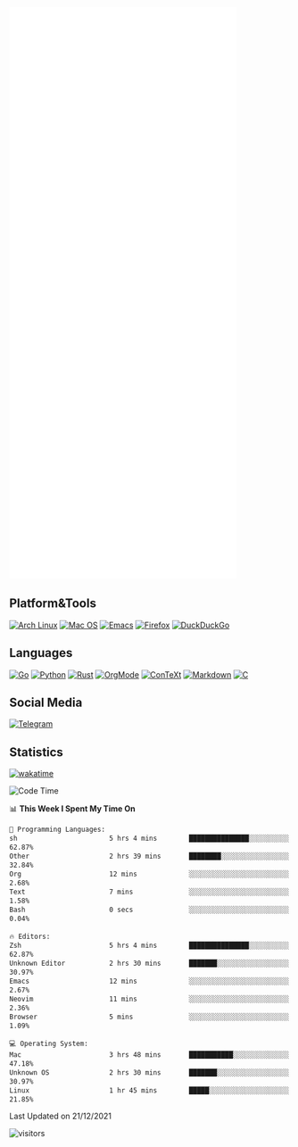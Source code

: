 ![Metrics](https://github.com/SteamedFish/SteamedFish/blob/master/github-metrics.svg)

## Platform&Tools

[![Arch Linux](https://img.shields.io/badge/ArchLinux-1793D1?logo=arch-linux&logoColor=fff&style=flat-square)](https://archlinux.org/)
[![Mac OS](https://img.shields.io/badge/MacOS-000000?style=flat-square&logo=macos&logoColor=F0F0F0)](https://www.apple.com/macos/)
[![Emacs](https://img.shields.io/badge/Emacs-%237F5AB6.svg?&style=flat-square&logo=gnu-emacs&logoColor=white)](https://www.gnu.org/software/emacs/)
[![Firefox](https://img.shields.io/badge/Firefox-FF7139?style=flat-square&logo=Firefox-Browser&logoColor=white)](https://firefox.com/)
[![DuckDuckGo](https://img.shields.io/badge/DuckDuckGo-DE5833?style=flat-square&logo=DuckDuckGo&logoColor=white)](https://duckduckgo.com/)

## Languages

[![Go](https://img.shields.io/badge/Golang-%2300ADD8.svg?style=flat-square&logo=go&logoColor=white)](https://golang.org/)
[![Python](https://img.shields.io/badge/Python-3670A0?style=flat-square&logo=python&logoColor=ffdd54)](https://www.python.org/)
[![Rust](https://img.shields.io/badge/Rust-%23000000.svg?style=flat-square&logo=rust&logoColor=white)](https://www.rust-lang.org/)
[![OrgMode](https://img.shields.io/badge/OrgMode-%23000000.svg?style=flat-square&logo=org&logoColor=white)](https://orgmode.org/)
[![ConTeXt](https://img.shields.io/badge/ConTeXt-%23008080.svg?style=flat-square&logo=latex&logoColor=white)](https://contextgarden.net/)
[![Markdown](https://img.shields.io/badge/MarkDown-%23000000.svg?style=flat-square&logo=markdown&logoColor=white)](https://daringfireball.net/projects/markdown/)
[![C](https://img.shields.io/badge/C-%2300599C.svg?style=flat-square&logo=c&logoColor=white)](https://www.iso.org/standard/74528.html)

## Social Media

[![Telegram](https://img.shields.io/badge/SteamedFish-2CA5E0?style=social&logo=telegram&logoColor=white)](https://t.me/SteamedFish)

## Statistics
[![wakatime](https://wakatime.com/badge/user/168280d6-fcf2-4b4f-ad3a-dc4612f35b38.svg)](https://wakatime.com/@168280d6-fcf2-4b4f-ad3a-dc4612f35b38)

<!--START_SECTION:waka-->
![Code Time](http://img.shields.io/badge/Code%20Time-1%2C518%20hrs%2013%20mins-blue)

📊 **This Week I Spent My Time On** 

```text
💬 Programming Languages: 
sh                       5 hrs 4 mins        ███████████████░░░░░░░░░░   62.87% 
Other                    2 hrs 39 mins       ████████░░░░░░░░░░░░░░░░░   32.84% 
Org                      12 mins             ░░░░░░░░░░░░░░░░░░░░░░░░░   2.68% 
Text                     7 mins              ░░░░░░░░░░░░░░░░░░░░░░░░░   1.58% 
Bash                     0 secs              ░░░░░░░░░░░░░░░░░░░░░░░░░   0.04%

🔥 Editors: 
Zsh                      5 hrs 4 mins        ███████████████░░░░░░░░░░   62.87% 
Unknown Editor           2 hrs 30 mins       ███████░░░░░░░░░░░░░░░░░░   30.97% 
Emacs                    12 mins             ░░░░░░░░░░░░░░░░░░░░░░░░░   2.67% 
Neovim                   11 mins             ░░░░░░░░░░░░░░░░░░░░░░░░░   2.36% 
Browser                  5 mins              ░░░░░░░░░░░░░░░░░░░░░░░░░   1.09%

💻 Operating System: 
Mac                      3 hrs 48 mins       ███████████░░░░░░░░░░░░░░   47.18% 
Unknown OS               2 hrs 30 mins       ███████░░░░░░░░░░░░░░░░░░   30.97% 
Linux                    1 hr 45 mins        █████░░░░░░░░░░░░░░░░░░░░   21.85%

```


 Last Updated on 21/12/2021
<!--END_SECTION:waka-->

![visitors](https://visitor-badge.laobi.icu/badge?page_id=SteamedFish.SteamedFish)
